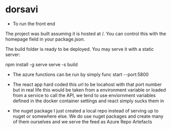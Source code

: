 # dorsavi

- To run the front end 

The project was built assuming it is hosted at /.
You can control this with the homepage field in your package.json.

The build folder is ready to be deployed.
You may serve it with a static server:

  npm install -g serve
  serve -s build

- The azure functions can be run by simply func start --port:5800

- The react app hard coded this url to be locahost with that port number but
  in real life this would be taken from a environment variable or loaded
  from a service to call the API, we tend to use enviornment variables
  defined in the docker container settings and react simply sucks
  them in

- the nuget package I just created a local repo instead of serving up to nuget
  or somewhere else. We do use nuget packages and create many of them ourselves
  and we serve the feed as Azure Repo Artefacts
  
